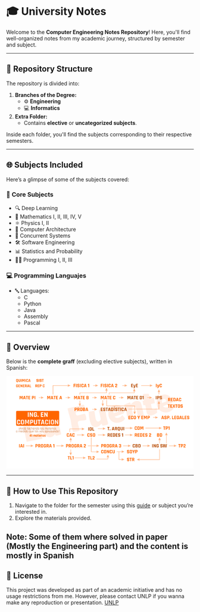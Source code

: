 # 🎓 **University Notes**  

Welcome to the **Computer Engineering Notes Repository**! Here, you'll find well-organized notes from my academic journey, structured by semester and subject.  

---

## 📂 **Repository Structure**  

The repository is divided into:  
1. **Branches of the Degree:**  
   - ⚙️ **Engineering**  
   - 💻 **Informatics**  
2. **Extra Folder:**  
   - Contains **elective** or **uncategorized subjects**.  

Inside each folder, you'll find the subjects corresponding to their respective semesters.  


---

## 🌐 **Subjects Included**  

Here’s a glimpse of some of the subjects covered:  

### 🧠 **Core Subjects**  
- 🔍 Deep Learning  
- 📘 Mathematics I, II, III, IV, V  
- ⚛️ Physics I, II  
- 💾 Computer Architecture  
- 🤖 Concurrent Systems  
- 🛠️ Software Engineering  
- 📊 Statistics and Probability 
- 👨‍💻 Programming I, II, III   

### 💻 **Programming Languajes**  

- 🔤 Languages:  
  - C  
  - Python  
  - Java  
  - Assembly  
  - Pascal  

---

## 🎯 **Overview**  

Below is the **complete graff** (excluding elective subjects), written in Spanish:  

![Curriculum Plan](Subjects%20(Dont%20Include%20Optionals).png)  

---

## 📜 **How to Use This Repository**  

 1. Navigate to the folder for the semester using this [guide](https://ic.info.unlp.edu.ar/plan-de-estudio-2011/) or subject you’re interested in.  
 2. Explore the  materials provided.  


 Note: Some of them where solved in paper (Mostly the Engineering part) and the content is mostly in Spanish
---


## 📜 License
This project was developed as part of an academic initiative and has no usage restrictions from me. However, please contact UNLP if you wanna make any reproduction or presentation.
[UNLP](https://unlp.edu.ar/)

